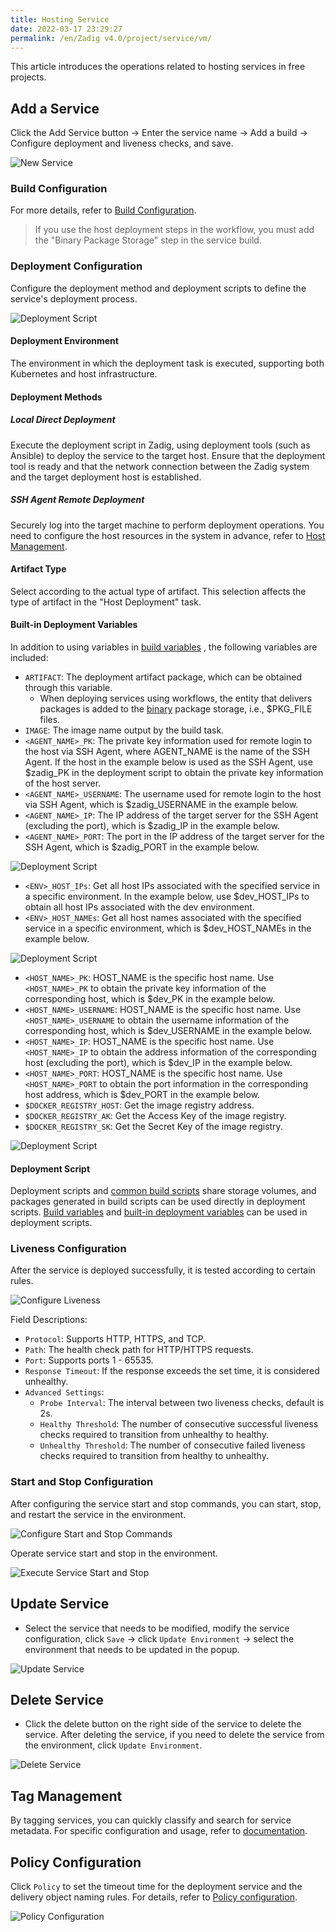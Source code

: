 ```yaml
---
title: Hosting Service
date: 2022-03-17 23:29:27
permalink: /en/Zadig v4.0/project/service/vm/
---
```


This article introduces the operations related to hosting services in free projects.

## Add a Service

Click the Add Service button -> Enter the service name -> Add a build -> Configure deployment and liveness checks, and save.

![New Service](../../../../_images/service_vm_1_220.png)

### Build Configuration

For more details, refer to [Build Configuration](/en/Zadig%20v4.0/project/build/).

> If you use the host deployment steps in the workflow, you must add the "Binary Package Storage" step in the service build.

### Deployment Configuration

Configure the deployment method and deployment scripts to define the service's deployment process.

![Deployment Script](../../../../_images/service_vm_5_341.png)

#### Deployment Environment

The environment in which the deployment task is executed, supporting both Kubernetes and host infrastructure.

#### Deployment Methods
##### Local Direct Deployment

Execute the deployment script in Zadig, using deployment tools (such as Ansible) to deploy the service to the target host. Ensure that the deployment tool is ready and that the network connection between the Zadig system and the target deployment host is established.

##### SSH Agent Remote Deployment

Securely log into the target machine to perform deployment operations. You need to configure the host resources in the system in advance, refer to [Host Management](/en/Zadig%20v4.0/settings/vm-management/).

#### Artifact Type

Select according to the actual type of artifact. This selection affects the type of artifact in the "Host Deployment" task.

#### Built-in Deployment Variables

In addition to using variables in [build variables](#%E6%9E%84%E5%BB%BA%E5%8F%98%E9%87%8F) , the following variables are included:

- `ARTIFACT`: The deployment artifact package, which can be obtained through this variable.
    - When deploying services using workflows, the entity that delivers packages is added to the [binary](#%E6%9B%B4%E5%A4%9A%E6%9E%84%E5%BB%BA%E6%AD%A5%E9%AA%A4) package storage, i.e., $PKG_FILE files.
- `IMAGE`: The image name output by the build task.
- `<AGENT_NAME>_PK`: The private key information used for remote login to the host via SSH Agent, where AGENT_NAME is the name of the SSH Agent. If the host in the example below is used as the SSH Agent, use $zadig_PK in the deployment script to obtain the private key information of the host server.
- `<AGENT_NAME>_USERNAME`: The username used for remote login to the host via SSH Agent, which is $zadig_USERNAME in the example below.
- `<AGENT_NAME>_IP`: The IP address of the target server for the SSH Agent (excluding the port), which is $zadig_IP in the example below.
- `<AGENT_NAME>_PORT`: The port in the IP address of the target server for the SSH Agent, which is $zadig_PORT in the example below.

![Deployment Script](../../../../_images/vm_agent_name.png)

- `<ENV>_HOST_IPs`: Get all host IPs associated with the specified service in a specific environment. In the example below, use $dev_HOST_IPs to obtain all host IPs associated with the dev environment.
- `<ENV>_HOST_NAMEs`: Get all host names associated with the specified service in a specific environment, which is $dev_HOST_NAMEs in the example below.

![Deployment Script](../../../../_images/vm_dev_host_ips.png)

- `<HOST_NAME>_PK`: HOST_NAME is the specific host name. Use `<HOST_NAME>_PK` to obtain the private key information of the corresponding host, which is $dev_PK in the example below.
- `<HOST_NAME>_USERNAME`: HOST_NAME is the specific host name. Use `<HOST_NAME>_USERNAME` to obtain the username information of the corresponding host, which is $dev_USERNAME in the example below.
- `<HOST_NAME>_IP`: HOST_NAME is the specific host name. Use `<HOST_NAME>_IP` to obtain the address information of the corresponding host (excluding the port), which is $dev_IP in the example below.
- `<HOST_NAME>_PORT`: HOST_NAME is the specific host name. Use `<HOST_NAME>_PORT` to obtain the port information in the corresponding host address, which is $dev_PORT in the example below.
- `$DOCKER_REGISTRY_HOST`: Get the image registry address.
- `$DOCKER_REGISTRY_AK`: Get the Access Key of the image registry.
- `$DOCKER_REGISTRY_SK`: Get the Secret Key of the image registry.

![Deployment Script](../../../../_images/host_name_demo.png)


#### Deployment Script

Deployment scripts and [common build scripts](#common-build-scripts) share storage volumes, and packages generated in build scripts can be used directly in deployment scripts. [Build variables](#build-variables) and [built-in deployment variables](#built-in-deployment-variables) can be used in deployment scripts.

### Liveness Configuration

After the service is deployed successfully, it is tested according to certain rules.

![Configure Liveness](../../../../_images/service_vm_6.png)

Field Descriptions:
- `Protocol`: Supports HTTP, HTTPS, and TCP.
- `Path`: The health check path for HTTP/HTTPS requests.
- `Port`: Supports ports 1 - 65535.
- `Response Timeout`: If the response exceeds the set time, it is considered unhealthy.
- `Advanced Settings`:
    - `Probe Interval`: The interval between two liveness checks, default is 2s.
    - `Healthy Threshold`: The number of consecutive successful liveness checks required to transition from unhealthy to healthy.
    - `Unhealthy Threshold`: The number of consecutive failed liveness checks required to transition from healthy to unhealthy.

### Start and Stop Configuration

After configuring the service start and stop commands, you can start, stop, and restart the service in the environment.

![Configure Start and Stop Commands](../../../../_images/service_vm_cmd_config.png)

Operate service start and stop in the environment.

![Execute Service Start and Stop](../../../../_images/service_vm_cmd.png)

## Update Service

- Select the service that needs to be modified, modify the service configuration, click `Save` -> click `Update Environment` -> select the environment that needs to be updated in the popup.

![Update Service](../../../../_images/service_vm_8.png)

## Delete Service

- Click the delete button on the right side of the service to delete the service. After deleting the service, if you need to delete the service from the environment, click `Update Environment`.

![Delete Service](../../../../_images/service_vm_10.png)

## Tag Management

By tagging services, you can quickly classify and search for service metadata. For specific configuration and usage, refer to [documentation](/en/Zadig%20v4.0/project/service/label/).

## Policy Configuration

Click `Policy` to set the timeout time for the deployment service and the delivery object naming rules. For details, refer to [Policy configuration](/en/Zadig%20v4.0/project/service/k8s/#policy-configuration).

![Policy Configuration](../../../../_images/vm_service_strategy_config.png)